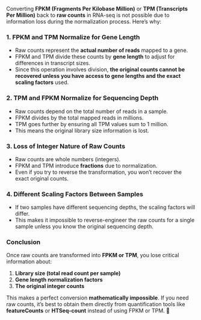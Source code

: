 Converting **FPKM (Fragments Per Kilobase Million)** or **TPM (Transcripts Per Million)** back to **raw counts** in RNA-seq is not possible due to information loss during the normalization process. Here’s why:

### **1. FPKM and TPM Normalize for Gene Length**
   - Raw counts represent the **actual number of reads** mapped to a gene.
   - FPKM and TPM divide these counts by **gene length** to adjust for differences in transcript sizes.
   - Since this operation involves division, **the original counts cannot be recovered unless you have access to gene lengths and the exact scaling factors** used.

### **2. TPM and FPKM Normalize for Sequencing Depth**
   - Raw counts depend on the total number of reads in a sample.
   - FPKM divides by the total mapped reads in millions.
   - TPM goes further by ensuring all TPM values sum to 1 million.
   - This means the original library size information is lost.

### **3. Loss of Integer Nature of Raw Counts**
   - Raw counts are whole numbers (integers).
   - FPKM and TPM introduce **fractions** due to normalization.
   - Even if you try to reverse the transformation, you won’t recover the exact original counts.

### **4. Different Scaling Factors Between Samples**
   - If two samples have different sequencing depths, the scaling factors will differ.
   - This makes it impossible to reverse-engineer the raw counts for a single sample unless you know the original sequencing depth.

### **Conclusion**
Once raw counts are transformed into **FPKM or TPM**, you lose critical information about:
1. **Library size (total read count per sample)**
2. **Gene length normalization factors**
3. **The original integer counts**

This makes a perfect conversion **mathematically impossible**. If you need raw counts, it’s best to obtain them directly from quantification tools like **featureCounts** or **HTSeq-count** instead of using FPKM or TPM. 🚀
